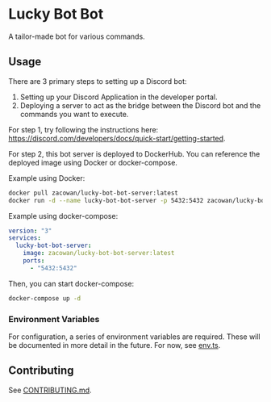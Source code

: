 # Lucky Bot Bot

A tailor-made bot for various commands.

## Usage

There are 3 primary steps to setting up a Discord bot:

1. Setting up your Discord Application in the developer portal.
2. Deploying a server to act as the bridge between the Discord bot and the commands you want to execute.

For step 1, try following the instructions here: https://discord.com/developers/docs/quick-start/getting-started.

For step 2, this bot server is deployed to DockerHub. You can reference the deployed image using Docker or docker-compose.

Example using Docker:

```sh
docker pull zacowan/lucky-bot-bot-server:latest
docker run -d --name lucky-bot-bot-server -p 5432:5432 zacowan/lucky-bot-bot-server:latest
```

Example using docker-compose:

```yaml
version: "3"
services:
  lucky-bot-bot-server:
    image: zacowan/lucky-bot-bot-server:latest
    ports:
      - "5432:5432"
```

Then, you can start docker-compose:

```sh
docker-compose up -d
```

### Environment Variables

For configuration, a series of environment variables are required. These will be documented in more detail in the future. For now, see [env.ts](./src/env.ts).

## Contributing

See [CONTRIBUTING.md](./CONTRIBUTING.md).
